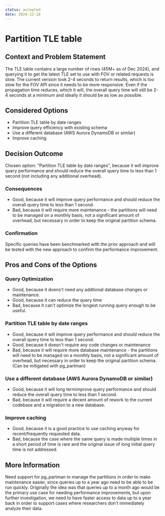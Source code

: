 ```yaml
---
status: accepted
date: 2024-12-18
---
```


# Partition TLE table

## Context and Problem Statement

The TLE table contains a large number of rows (45M+ as of Dec 2024), and querying it to get the latest TLE set
to use with FOV or related requests is slow. The current version took 2-4 seconds to return results, which is
too slow for the FOV API  since it needs to be more responsive. Even if the propagation time reduces, which it
will, the overall query time will still be 2-4 seconds at a minimum and ideally it should be as low as possible.


## Considered Options

* Partition TLE table by date ranges
* Improve query efficiency with existing schema
* Use a different database (AWS Aurora DynamoDB or similar)
* Improve caching

## Decision Outcome

Chosen option: "Partition TLE table by date ranges", because it will improve query performance and should reduce the
overall query time to less than 1 second (not including any additional overhead).


### Consequences

* Good, because it will improve query performance and should reduce the
overall query time to less than 1 second.
* Bad, because it will require more maintenance - the partitions will need to be managed on a monthly basis, not a significant amount of overhead, but necessary in order to keep the original partition schema.



### Confirmation

Specific queries have been benchmarked with the prior approach and will be tested with the new approach to confirm the performance improvement.


## Pros and Cons of the Options

### Query Optimization

* Good, because it doens't need any addtional database changes or maintenance.
* Good, because it can reduce the query time
* Bad, because it can't optimize the longest running query enough to be useful.

### Partition TLE table by date ranges

* Good, because it will improve query performance and should reduce the
overall query time to less than 1 second.
* Good, because it doesn't require any code changes or maintenance
* Bad, because it will require more database maintenance - the partitions will need to be managed on a monthly basis, not a significant amount of overhead, but necessary in order to keep the original partition schema. (Can be mitigated with pg_partman)

### Use a different database (AWS Aurora DynamoDB or similar)

* Good, because it will long termimprove query performance and should reduce the
overall query time to less than 1 second.
* Bad, because it will require a decent amount of rework to the current codebase and a migration to a new database.

### Improve caching

* Good, because it is a good practice to use caching anyway for recent/frequently requested data.
* Bad, because the case where the same query is made multiple times in a short period of time is rare and the original issue of long initial query time is not addressed.

## More Information
Need support for pg_partman to manage the partitions in order to make maintenance easier, since queries up to a year ago need to be able to be run quickly. Originally the idea was that queries up to a month ago would be the primary use case for needing performance improvements, but upon further investigation, we need to have faster access to data up to a year back in order to support cases where researchers don't immediately analyze their data.
